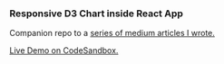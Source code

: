 ### Responsive D3 Chart inside React App

Companion repo to a [series of medium articles I wrote.](https://medium.com/nightingale/d3-and-react-a-design-pattern-for-responsive-charts-f77337d37ab9)

[Live Demo on CodeSandbox.](https://codesandbox.io/s/bold-khayyam-ogzy8)
